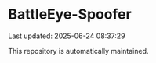 # BattleEye-Spoofer

Last updated: 2025-06-24 08:37:29

This repository is automatically maintained.
